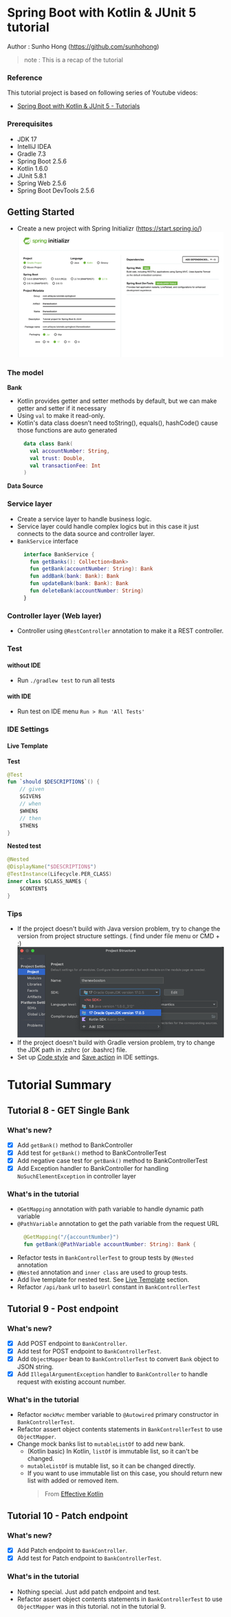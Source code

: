 # Spring Boot with Kotlin & JUnit 5 tutorial

Author : Sunho Hong (https://github.com/sunhohong)
> note : This is a recap of the tutorial

### Reference

This tutorial project is based on following series of Youtube videos:

* [Spring Boot with Kotlin & JUnit 5 - Tutorials](https://www.youtube.com/playlist?list=PL6gx4Cwl9DGDPsneZWaOFg0H2wsundyGr)

### Prerequisites

* JDK 17
* IntelliJ IDEA
* Gradle 7.3
* Spring Boot 2.5.6
* Kotlin 1.6.0
* JUnit 5.8.1
* Spring Web 2.5.6
* Spring Boot DevTools 2.5.6

## Getting Started

* Create a new project with Spring Initializr (https://start.spring.io/)
  ![Spring Initializr](readme_resources/spring_initializr.png "Spring Initializr")

### The model

**Bank**

* Kotlin provides getter and setter methods by default, but we can make getter and setter if it necessary
* Using `val` to make it read-only.
* Kotlin's data class doesn’t need toString(), equals(), hashCode() cause those functions are auto generated
  ```kotlin
    data class Bank(
      val accountNumber: String,
      val trust: Double,
      val transactionFee: Int
    )
  ```

**Data Source**

### Service layer

* Create a service layer to handle business logic.
* Service layer could handle complex logics but in this case it just connects to the data source and controller layer.
* `BankService` interface
  ```kotlin
    interface BankService {
      fun getBanks(): Collection<Bank>
      fun getBank(accountNumber: String): Bank
      fun addBank(bank: Bank): Bank
      fun updateBank(bank: Bank): Bank
      fun deleteBank(accountNumber: String)
    }
  ```

### Controller layer (Web layer)

* Controller using `@RestController` annotation to make it a REST controller.

### Test

#### without IDE

* Run `./gradlew test` to run all tests

#### with IDE

* Run test on IDE menu `Run > Run 'All Tests'`

### IDE Settings

#### Live Template

**Test**

```Kotlin
@Test
fun `should $DESCRIPTION$`() {
    // given
    $GIVEN$
    // when
    $WHEN$
    // then
    $THEN$
}

```

**Nested test**

```Kotlin
@Nested
@DisplayName("$DESCRIPTION$")
@TestInstance(Lifecycle.PER_CLASS)
inner class $CLASS_NAME$ {
    $CONTENT$
}
```

### Tips

* If the project doesn't build with Java version problem, try to change the version from project structure settings. (
  find under file menu or CMD + ;)
  ![Project Structure](readme_resources/project-structure.png "Project Structure")
* If the project doesn't build with Gradle version problem, try to change the JDK path in .zshrc (or .bashrc) file.
* Set up [Code style](https://ddolcat.tistory.com/526) and [Save action](https://devroach.tistory.com/73) in IDE
  settings.

# Tutorial Summary

## Tutorial 8 - GET Single Bank

### What's new?

- [x] Add `getBank()` method to BankController
- [x] Add test for `getBank()` method to BankControllerTest
- [x] Add negative case test for `getBank()` method to BankControllerTest
- [x] Add Exception handler to BankController for handling `NoSuchElementException` in controller layer

### What's in the tutorial

* `@GetMapping` annotation with path variable to handle dynamic path variable
* `@PathVariable` annotation to get the path variable from the request URL
  ```Kotlin
    @GetMapping("/{accountNumber}")
    fun getBank(@PathVariable accountNumber: String): Bank {
  ```
* Refactor tests in `BankControllerTest` to group tests by `@Nested` annotation
* `@Nested` annotation and `inner class` are used to group tests.
* Add live template for nested test. See [Live Template](#live-template) section.
* Refactor `/api/bank` url to `baseUrl` constant in `BankControllerTest`

## Tutorial 9 - Post endpoint

### What's new?

- [x] Add POST endpoint to `BankController`.
- [x] Add test for POST endpoint to `BankControllerTest`.
- [x] Add `ObjectMapper` bean to `BankControllerTest` to convert `Bank` object to JSON string.
- [x] Add `IllegalArgumentException` handler to `BankController` to handle request with existing account number.

### What's in the tutorial

* Refactor `mockMvc` member variable to `@Autowired` primary constructor in `BankControllerTest`.
* Refactor assert object contents statements in `BankControllerTest` to use `ObjectMapper`.
* Change mock banks list to `mutableListOf` to add new bank.
    * (Kotlin basic) In Kotlin, `listOf` is immutable list, so it can't be changed.
    * `mutableListOf` is mutable list, so it can be changed directly.
    * If you want to use immutable list on this case, you should return new list with added or removed item.
      > From [Effective Kotlin](http://www.yes24.com/Product/Goods/106225986)

## Tutorial 10 - Patch endpoint

### What's new?

- [x] Add Patch endpoint to `BankController`.
- [x] Add test for Patch endpoint to `BankControllerTest`.

### What's in the tutorial

* Nothing special. Just add patch endpoint and test.
* Refactor assert object contents statements in `BankControllerTest` to use `ObjectMapper` was in this tutorial. not in
  the tutorial 9.